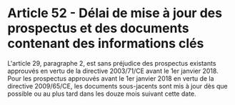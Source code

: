# Article 52 - Délai de mise à jour des prospectus et des documents contenant des informations clés


L'article 29, paragraphe 2, est sans préjudice des prospectus existants approuvés en vertu de la directive 2003/71/CE avant le 1er janvier 2018. Pour les prospectus approuvés avant le 1er janvier 2018 en vertu de la directive 2009/65/CE, les documents sous-jacents sont mis à jour dès que possible ou au plus tard dans les douze mois suivant cette date.
